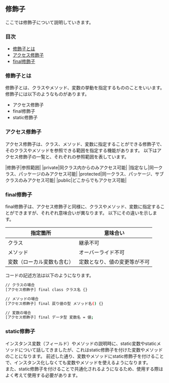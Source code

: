 ## 修飾子
ここでは修飾子について説明していきます。

### 目次
* [修飾子とは](#sec1)
* [アクセス修飾子](#sec2)
* [final修飾子](#sec3)

### <a name="sec1"></a>修飾子とは
修飾子とは、クラスやメソッド、変数の挙動を指定するもののことをいいます。
修飾子には以下のようなものがあります。

* アクセス修飾子
* final修飾子
* static修飾子


### <a name="sec2"></a>アクセス修飾子
アクセス修飾子は、クラス、メソッド、変数に指定することができる修飾子で、そのクラスやメソッドを参照できる範囲を指定する機能があります。
以下はアクセス修飾子の一覧と、それぞれの参照範囲を表しています。

|修飾子|参照範囲|
|private|同クラス内からのみアクセス可能|
|指定なし|同一クラス、パッケージのみアクセス可能|
|protected|同一クラス、パッケージ、サブクラスのみアクセス可能|
|public|どこからでもアクセス可能|

### <a name="sec3"></a>final修飾子
final修飾子は、アクセス修飾子と同様に、クラスやメソッド、変数に指定することができますが、それぞれ意味合いが異なります。
以下にその違いを示します。

|指定箇所|意味合い|
|---------|---------|
|クラス|継承不可|
|メソッド|オーバーライド不可|
|変数（ローカル変数も含む）|定数となり、値の変更等が不可|

コードの記述方法は以下のようになります。

```sh
// クラスの場合
[アクセス修飾子] final class クラス名 {}

// メソッドの場合
[アクセス修飾子] final 戻り値の型 メソッド名() {}

// 変数の場合
[アクセス修飾子] final データ型 変数名 = 値;
```

### <a name="sec4"></a>static修飾子
インスタンス変数（フィールド）やメソッドの説明時に、static変数やstaticメソッドについて話してきましたが、これはstatic修飾子を付けた変数やメソッドのことになります。
前述した通り、変数やメソッドにstatic修飾子を付けることで、インスタンス化しなくても変数やメソッドを使えるようになります。  
また、static修飾子を付けることで共通化されるようになるため、使用する際はよく考えて使用する必要があります。


